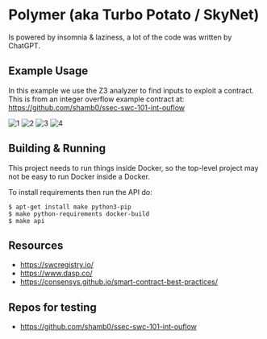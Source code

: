 # Polymer (aka Turbo Potato / SkyNet)

Is powered by insomnia & laziness, a lot of the code was written by ChatGPT.

## Example Usage

In this example we use the Z3 analyzer to find inputs to exploit a contract. This is from an integer overflow example contract at: https://github.com/shamb0/ssec-swc-101-int-ouflow

![1](/../master/screenshots/1.jpg?raw=true "Screenshot 1")
![2](/../master/screenshots/1.jpg?raw=true "Screenshot 2")
![3](/../master/screenshots/1.jpg?raw=true "Screenshot 3")
![4](/../master/screenshots/1.jpg?raw=true "Screenshot 4")

## Building & Running

This project needs to run things inside Docker, so the top-level project may not be easy to run Docker inside a Docker.

To install requirements then run the API do:

```shell
$ apt-get install make python3-pip
$ make python-requirements docker-build
$ make api
```

## Resources

 * https://swcregistry.io/
 * https://www.dasp.co/
 * https://consensys.github.io/smart-contract-best-practices/

## Repos for testing

 * https://github.com/shamb0/ssec-swc-101-int-ouflow
